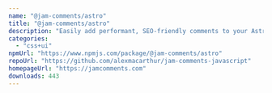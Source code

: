 ```yaml
---
name: "@jam-comments/astro"
title: "@jam-comments/astro"
description: "Easily add performant, SEO-friendly comments to your Astro blog with JamComments."
categories:
  - "css+ui"
npmUrl: "https://www.npmjs.com/package/@jam-comments/astro"
repoUrl: "https://github.com/alexmacarthur/jam-comments-javascript"
homepageUrl: "https://jamcomments.com"
downloads: 443
---
```

